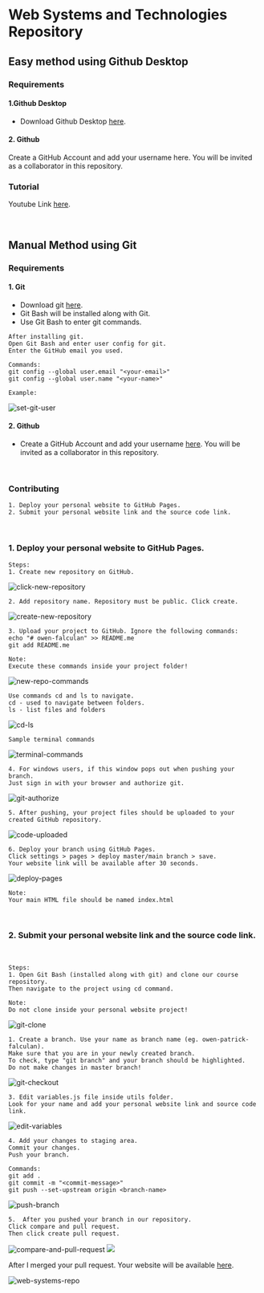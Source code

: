 # Web Systems and Technologies Repository

## Easy method using Github Desktop

### Requirements

#### 1.Github Desktop

- Download Github Desktop [here](https://desktop.github.com/).

#### 2. Github

Create a GitHub Account and add your username here. You will be invited as a collaborator in this repository.

### Tutorial

Youtube Link [here](https://youtu.be/xLkhNVCnz-c).

<br>

## Manual Method using Git

### Requirements

#### 1. Git

- Download git [here](https://git-scm.com/downloads).
- Git Bash will be installed along with Git.
- Use Git Bash to enter git commands.

```
After installing git.
Open Git Bash and enter user config for git.
Enter the GitHub email you used.

Commands:
git config --global user.email "<your-email>"
git config --global user.name "<your-name>"

Example:
```

![set-git-user](./docs/images/set-git-user.png)

#### 2. Github

- Create a GitHub Account and add your username [here](https://docs.google.com/spreadsheets/d/1dbLlteb_eT49D2mW4nqbA3amqZcflPaSZ64H18HGgK8/edit?usp=sharing). You will be invited as a collaborator in this repository.

<br>

### Contributing

```
1. Deploy your personal website to GitHub Pages.
2. Submit your personal website link and the source code link.
```

<br>

### 1. Deploy your personal website to GitHub Pages.

```
Steps:
1. Create new repository on GitHub.
```

![click-new-repository](./docs/images/click-new-repository.png)

```
2. Add repository name. Repository must be public. Click create.
```

![create-new-repository](./docs/images/create-new-repository.png)

```
3. Upload your project to GitHub. Ignore the following commands:
echo "# owen-falculan" >> README.me
git add README.me

Note:
Execute these commands inside your project folder!
```

![new-repo-commands](./docs/images/new-repo-commands.png)

```
Use commands cd and ls to navigate.
cd - used to navigate between folders.
ls - list files and folders
```

![cd-ls](./docs/images/cd-ls.png)

```
Sample terminal commands
```

![terminal-commands](./docs/images/terminal-commands.png)

```
4. For windows users, if this window pops out when pushing your branch.
Just sign in with your browser and authorize git.
```

![git-authorize](./docs/images/git-authorize.png)

```
5. After pushing, your project files should be uploaded to your created GitHub repository.
```

![code-uploaded](./docs/images/code-uploaded.png)

```
6. Deploy your branch using GitHub Pages.
Click settings > pages > deploy master/main branch > save.
Your website link will be available after 30 seconds.
```

![deploy-pages](./docs/images/deploy-pages.png)

```
Note:
Your main HTML file should be named index.html
```

<br>

### 2. Submit your personal website link and the source code link.

<br>

```
Steps:
1. Open Git Bash (installed along with git) and clone our course repository.
Then navigate to the project using cd command.

Note:
Do not clone inside your personal website project!
```

![git-clone](./docs/images/git-clone.png)

```
1. Create a branch. Use your name as branch name (eg. owen-patrick-falculan).
Make sure that you are in your newly created branch.
To check, type "git branch" and your branch should be highlighted.
Do not make changes in master branch!
```

![git-checkout](./docs/images/git-checkout.png)

```
3. Edit variables.js file inside utils folder.
Look for your name and add your personal website link and source code link.
```

![edit-variables](./docs/images/edit-variables.png)

```
4. Add your changes to staging area.
Commit your changes.
Push your branch.

Commands:
git add .
git commit -m "<commit-message>"
git push --set-upstream origin <branch-name>
```

![push-branch](./docs/images/push-branch.png)

```
5.  After you pushed your branch in our repository.
Click compare and pull request.
Then click create pull request.
```

![compare-and-pull-request](./docs/images/compare-and-pull-request.png)
![](./docs/images/create-pull-request.png)

After I merged your pull request. Your website will be available [here](https://owenfalculan.github.io/web-systems-and-technologies/).

![web-systems-repo](./docs/images/web-systems-repo.png)
